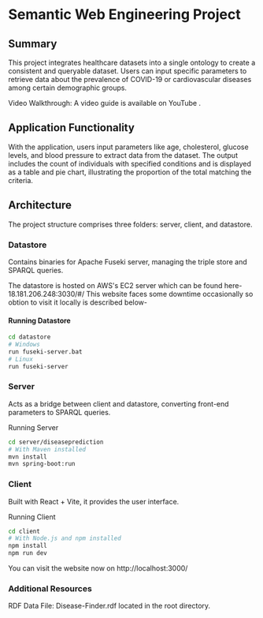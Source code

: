 # Semantic Web Engineering Project

## Summary
This project integrates healthcare datasets into a single ontology to create a consistent and queryable dataset. Users can input specific parameters to retrieve data about the prevalence of COVID-19 or cardiovascular diseases among certain demographic groups.

Video Walkthrough: A video guide is available on YouTube <youtube link>.

## Application Functionality
With the application, users input parameters like age, cholesterol, glucose levels, and blood pressure to extract data from the dataset. The output includes the count of individuals with specified conditions and is displayed as a table and pie chart, illustrating the proportion of the total matching the criteria.

## Architecture
The project structure comprises three folders: server, client, and datastore.

### Datastore
Contains binaries for Apache Fuseki server, managing the triple store and SPARQL queries.

The datastore is hosted on AWS's EC2 server which can be found here- 18.181.206.248:3030/#/ 
This website faces some downtime occasionally so obtion to visit it locally is described below-

#### Running Datastore
```bash
cd datastore
# Windows
run fuseki-server.bat
# Linux
run fuseki-server
```

### Server
Acts as a bridge between client and datastore, converting front-end parameters to SPARQL queries.

Running Server
```bash
cd server/diseaseprediction
# With Maven installed
mvn install
mvn spring-boot:run
```

### Client
Built with React + Vite, it provides the user interface.

Running Client
```bash
cd client
# With Node.js and npm installed
npm install
npm run dev
```
You can visit the website now on http://localhost:3000/

### Additional Resources
RDF Data File: Disease-Finder.rdf located in the root directory.
